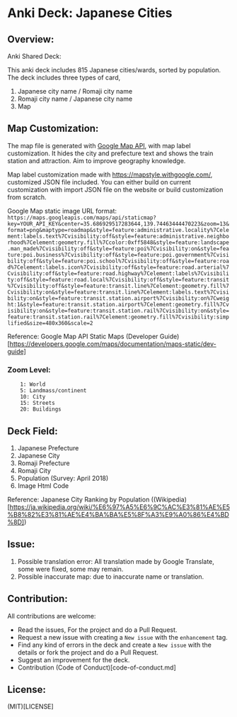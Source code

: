 # Anki Deck: Japanese Cities

## Overview: 

Anki Shared Deck: 

This anki deck includes 815 Japanese cities/wards, sorted by population. The deck includes three types of card, 
1. Japanese city name / Romaji city name
2. Romaji city name / Japanese city name
3. Map

## Map Customization:

The map file is generated with [Google Map API](https://developers.google.com/maps/documentation/), with map label customization. It hides the city and prefecture text and shows the train station and attraction. Aim to improve geography knowledge.

Map label customization made with https://mapstyle.withgoogle.com/, customized JSON file included. You can either build on current customization with import JSON file on the website or build customization from scratch. 

Google Map static image URL format: 
```https://maps.googleapis.com/maps/api/staticmap?key=YOUR_API_KEY&center=35.686929517283644,139.74463444470223&zoom=13&format=png&maptype=roadmap&style=feature:administrative.locality%7Celement:labels.text%7Cvisibility:off&style=feature:administrative.neighborhood%7Celement:geometry.fill%7Ccolor:0xff5848&style=feature:landscape.man_made%7Cvisibility:off&style=feature:poi%7Cvisibility:on&style=feature:poi.business%7Cvisibility:off&style=feature:poi.government%7Cvisibility:off&style=feature:poi.school%7Cvisibility:off&style=feature:road%7Celement:labels.icon%7Cvisibility:off&style=feature:road.arterial%7Cvisibility:off&style=feature:road.highway%7Celement:labels%7Cvisibility:off&style=feature:road.local%7Cvisibility:off&style=feature:transit%7Cvisibility:off&style=feature:transit.line%7Celement:geometry.fill%7Cvisibility:on&style=feature:transit.line%7Celement:labels.text%7Cvisibility:on&style=feature:transit.station.airport%7Cvisibility:on%7Cweight:1&style=feature:transit.station.airport%7Celement:geometry.fill%7Cvisibility:on&style=feature:transit.station.rail%7Cvisibility:on&style=feature:transit.station.rail%7Celement:geometry.fill%7Cvisibility:simplified&size=480x360&scale=2```

Reference: Google Map API Static Maps (Developer Guide)[https://developers.google.com/maps/documentation/maps-static/dev-guide]

### Zoom Level:
```
    1: World
    5: Landmass/continent
    10: City
    15: Streets
    20: Buildings
```

## Deck Field:
1. Japanese Prefecture
2. Japanese City
3. Romaji Prefecture
4. Romaji City
5. Population (Survey: April 2018)
6. Image Html Code

Reference: Japanese City Ranking by Population ((Wikipedia)[https://ja.wikipedia.org/wiki/%E6%97%A5%E6%9C%AC%E3%81%AE%E5%B8%82%E3%81%AE%E4%BA%BA%E5%8F%A3%E9%A0%86%E4%BD%8D])

## Issue: 
1. Possible translation error: All translation made by Google Translate, some were fixed, some may remain. 
2. Possible inaccurate map: due to inaccurate name or translation. 

## Contribution: 
All contributions are welcome:
* Read the issues, For the project and do a Pull Request. 
* Request a new issue with creating a `New issue` with the `enhancement` tag. 
* Find any kind of errors in the deck and create a `New issue` with the details or fork the project and do a Pull Request.
* Suggest an improvement for the deck.
* Contribution (Code of Conduct)[code-of-conduct.md]

## License:

(MIT)[LICENSE]

